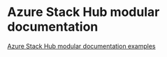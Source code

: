 # Azure Stack Hub modular documentation

[Azure Stack Hub modular documentation examples](articles/intro.md)
